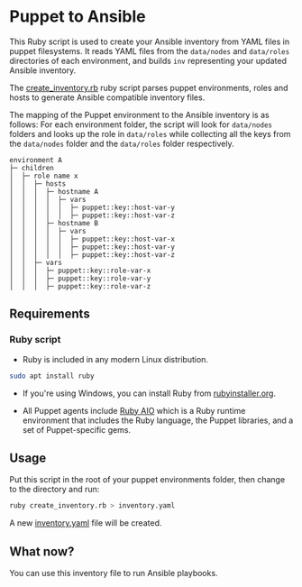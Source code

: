 # Puppet to Ansible

This Ruby script is used to create your Ansible inventory from YAML files in puppet filesystems.
It reads YAML files from the `data/nodes` and `data/roles` directories of each environment,
and builds `inv` representing your updated Ansible inventory.

The [create_inventory.rb](./create_inventory.rb) ruby script
parses puppet environments, roles and hosts to generate Ansible compatible inventory files.

The mapping of the Puppet environment to the Ansible inventory is as follows:
For each environment folder, the script will look for `data/nodes` folders and looks up the role in `data/roles`
while collecting all the keys from the `data/nodes` folder and the `data/roles` folder respectively.

```
environment A
├─ children
│  ├─ role name x
│  │  ├─ hosts
│  │  │  ├─ hostname A
│  │  │  │  ├─ vars
│  │  │  │  │  ├─ puppet::key::host-var-y
│  │  │  │  │  ├─ puppet::key::host-var-z
│  │  │  ├─ hostname B
│  │  │  │  ├─ vars
│  │  │  │  │  ├─ puppet::key::host-var-x
│  │  │  │  │  ├─ puppet::key::host-var-y
│  │  │  │  │  ├─ puppet::key::host-var-z
│  │  ├─ vars
│  │  │  ├─ puppet::key::role-var-x
│  │  │  ├─ puppet::key::role-var-y
│  │  │  ├─ puppet::key::role-var-z
```

## Requirements

### Ruby script

- Ruby is included in any modern Linux distribution.

```bash
sudo apt install ruby
```

- If you're using Windows, you can install Ruby from [rubyinstaller.org](https://rubyinstaller.org/).

- All Puppet agents include [Ruby AIO](https://community.theforeman.org/t/puppet-s-aio-packages-and-smart-proxy/4711)
  which is a Ruby runtime environment that includes the Ruby language, the Puppet libraries, and a set of Puppet-specific
  gems.

## Usage

Put this script in the root of your puppet environments folder, 
then change to the directory and run:

```bash
ruby create_inventory.rb > inventory.yaml
```

A new [inventory.yaml](./inventory.yaml) file will be created.

## What now?

You can use this inventory file to run Ansible playbooks.
